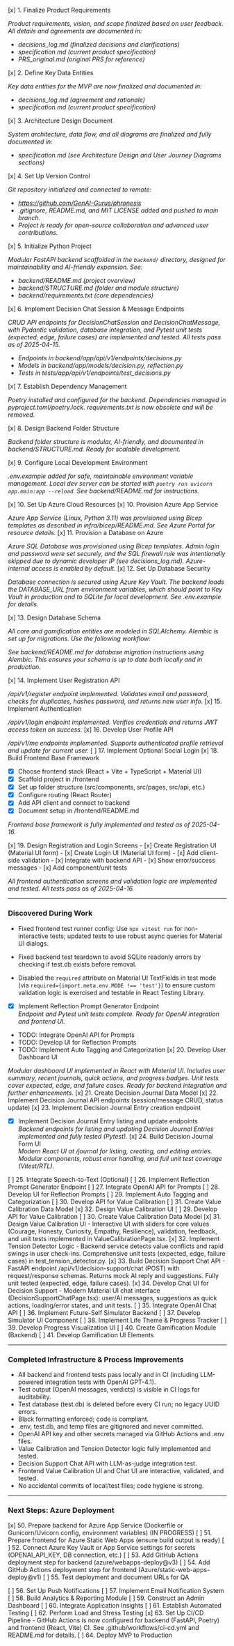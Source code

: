 [x] 1. Finalize Product Requirements

*Product requirements, vision, and scope finalized based on user feedback. All details and agreements are documented in:*
- *decisions_log.md (finalized decisions and clarifications)*
- *specification.md (current product specification)*
- *PRS_original.md (original PRS for reference)*

[x] 2. Define Key Data Entities

*Key data entities for the MVP are now finalized and documented in:*
- *decisions_log.md (agreement and rationale)*
- *specification.md (current product specification)*

[x] 3. Architecture Design Document

*System architecture, data flow, and all diagrams are finalized and fully documented in:*
- *specification.md (see Architecture Design and User Journey Diagrams sections)*

[x] 4. Set Up Version Control

*Git repository initialized and connected to remote:*
- *https://github.com/GenAI-Gurus/phronesis*
- *.gitignore, README.md, and MIT LICENSE added and pushed to main branch.*
- *Project is ready for open-source collaboration and advanced user contributions.*

[x] 5. Initialize Python Project

*Modular FastAPI backend scaffolded in the `backend/` directory, designed for maintainability and AI-friendly expansion. See:*
- *backend/README.md (project overview)*
- *backend/STRUCTURE.md (folder and module structure)*
- *backend/requirements.txt (core dependencies)*

[x] 6. Implement Decision Chat Session & Message Endpoints

*CRUD API endpoints for DecisionChatSession and DecisionChatMessage, with Pydantic validation, database integration, and Pytest unit tests (expected, edge, failure cases) are implemented and tested. All tests pass as of 2025-04-15.*
- *Endpoints in backend/app/api/v1/endpoints/decisions.py*
- *Models in backend/app/models/decision.py, reflection.py*
- *Tests in tests/app/api/v1/endpoints/test_decisions.py*

[x] 7. Establish Dependency Management

*Poetry installed and configured for the backend. Dependencies managed in pyproject.toml/poetry.lock. requirements.txt is now obsolete and will be removed.*

[x] 8. Design Backend Folder Structure

*Backend folder structure is modular, AI-friendly, and documented in backend/STRUCTURE.md. Ready for scalable development.*

[x] 9. Configure Local Development Environment

*.env.example added for safe, maintainable environment variable management. Local dev server can be started with `poetry run uvicorn app.main:app --reload`. See backend/README.md for instructions.*

[x] 10. Set Up Azure Cloud Resources
[x] 10. Provision Azure App Service

*Azure App Service (Linux, Python 3.11) was provisioned using Bicep templates as described in infra/bicep/README.md. See Azure Portal for resource details.*
[x] 11. Provision a Database on Azure

*Azure SQL Database was provisioned using Bicep templates. Admin login and password were set securely, and the SQL firewall rule was intentionally skipped due to dynamic developer IP (see decisions_log.md). Azure-internal access is enabled by default.*
[x] 12. Set Up Database Security

*Database connection is secured using Azure Key Vault. The backend loads the DATABASE_URL from environment variables, which should point to Key Vault in production and to SQLite for local development. See .env.example for details.*

[x] 13. Design Database Schema

*All core and gamification entities are modeled in SQLAlchemy. Alembic is set up for migrations. Use the following workflow:*

*See backend/README.md for database migration instructions using Alembic. This ensures your schema is up to date both locally and in production.*

[x] 14. Implement User Registration API

*/api/v1/register endpoint implemented. Validates email and password, checks for duplicates, hashes password, and returns new user info.*
[x] 15. Implement Authentication

*/api/v1/login endpoint implemented. Verifies credentials and returns JWT access token on success.*
[x] 16. Develop User Profile API

*/api/v1/me endpoints implemented. Supports authenticated profile retrieval and update for current user.*
[ ] 17. Implement Optional Social Login
[x] 18. Build Frontend Base Framework

- [x] Choose frontend stack (React + Vite + TypeScript + Material UI)
- [x] Scaffold project in /frontend
- [x] Set up folder structure (src/components, src/pages, src/api, etc.)
- [x] Configure routing (React Router)
- [x] Add API client and connect to backend
- [x] Document setup in /frontend/README.md

*Frontend base framework is fully implemented and tested as of 2025-04-16.*

[x] 19. Design Registration and Login Screens
    - [x] Create Registration UI (Material UI form)
    - [x] Create Login UI (Material UI form)
    - [x] Add client-side validation
    - [x] Integrate with backend API
    - [x] Show error/success messages
    - [x] Add component/unit tests

*All frontend authentication screens and validation logic are implemented and tested. All tests pass as of 2025-04-16.*

---

### Discovered During Work
- Fixed frontend test runner config: Use `npx vitest run` for non-interactive tests; updated tests to use robust async queries for Material UI dialogs.
- Fixed backend test teardown to avoid SQLite readonly errors by checking if test.db exists before removal.

- Disabled the `required` attribute on Material UI TextFields in test mode (via `required={import.meta.env.MODE !== 'test'}`) to ensure custom validation logic is exercised and testable in React Testing Library.
- [x] Implement Reflection Prompt Generator Endpoint  
    *Endpoint and Pytest unit tests complete. Ready for OpenAI integration and frontend UI.*
- TODO: Integrate OpenAI API for Prompts
- TODO: Develop UI for Reflection Prompts
- TODO: Implement Auto Tagging and Categorization
[x] 20. Develop User Dashboard UI

*Modular dashboard UI implemented in React with Material UI. Includes user summary, recent journals, quick actions, and progress badges. Unit tests cover expected, edge, and failure cases. Ready for backend integration and further enhancements.*
[x] 21. Create Decision Journal Data Model
[x] 22. Implement Decision Journal API endpoints (session/message CRUD, status update)
[x] 23. Implement Decision Journal Entry creation endpoint
- [x] Implement Decision Journal Entry listing and update endpoints  
    *Backend endpoints for listing and updating Decision Journal Entries implemented and fully tested (Pytest).*
[x] 24. Build Decision Journal Form UI  
    *Modern React UI at /journal for listing, creating, and editing entries. Modular components, robust error handling, and full unit test coverage (Vitest/RTL).*

[ ] 25. Integrate Speech-to-Text (Optional)
[ ] 26. Implement Reflection Prompt Generator Endpoint
[ ] 27. Integrate OpenAI API for Prompts
[ ] 28. Develop UI for Reflection Prompts
[ ] 29. Implement Auto Tagging and Categorization
[ ] 30. Develop API for Value Calibration
[ ] 31. Create Value Calibration Data Model
[x] 32. Design Value Calibration UI
[ ] 29. Develop API for Value Calibration
[ ] 30. Create Value Calibration Data Model
[x] 31. Design Value Calibration UI
    - Interactive UI with sliders for core values (Courage, Honesty, Curiosity, Empathy, Resilience), validation, feedback, and unit tests implemented in ValueCalibrationPage.tsx.
[x] 32. Implement Tension Detector Logic
    - Backend service detects value conflicts and rapid swings in user check-ins. Comprehensive unit tests (expected, edge, failure cases) in test_tension_detector.py.
[x] 33. Build Decision Support Chat API
    - FastAPI endpoint /api/v1/decision-support/chat (POST) with request/response schemas. Returns mock AI reply and suggestions. Fully unit tested (expected, edge, failure cases).
[x] 34. Develop Chat UI for Decision Support
    - Modern Material UI chat interface (DecisionSupportChatPage.tsx): user/AI messages, suggestions as quick actions, loading/error states, and unit tests.
[ ] 35. Integrate OpenAI Chat API
[ ] 36. Implement Future-Self Simulator Backend
[ ] 37. Develop Simulator UI Component
[ ] 38. Implement Life Theme & Progress Tracker
[ ] 39. Develop Progress Visualization UI
[ ] 40. Create Gamification Module (Backend)
[ ] 41. Develop Gamification UI Elements

---

### Completed Infrastructure & Process Improvements
- All backend and frontend tests pass locally and in CI (including LLM-powered integration tests with OpenAI GPT-4.1).
- Test output (OpenAI messages, verdicts) is visible in CI logs for auditability.
- Test database (test.db) is deleted before every CI run; no legacy UUID errors.
- Black formatting enforced; code is compliant.
- .env, test.db, and temp files are gitignored and never committed.
- OpenAI API key and other secrets managed via GitHub Actions and .env files.
- Value Calibration and Tension Detector logic fully implemented and tested.
- Decision Support Chat API with LLM-as-judge integration test.
- Frontend Value Calibration UI and Chat UI are interactive, validated, and tested.
- No accidental commits of local/test files; code hygiene is strong.

---

### Next Steps: Azure Deployment
[x] 50. Prepare backend for Azure App Service (Dockerfile or Gunicorn/Uvicorn config, environment variables) (IN PROGRESS)
[ ] 51. Prepare frontend for Azure Static Web Apps (ensure build output is ready)
[ ] 52. Connect Azure Key Vault or App Service settings for secrets (OPENAI_API_KEY, DB connection, etc.)
[ ] 53. Add GitHub Actions deployment step for backend (azure/webapps-deploy@v3)
[ ] 54. Add GitHub Actions deployment step for frontend (Azure/static-web-apps-deploy@v1)
[ ] 55. Test deployment and document URLs for QA

[ ] 56. Set Up Push Notifications
[ ] 57. Implement Email Notification System
[ ] 58. Build Analytics & Reporting Module
[ ] 59. Construct an Admin Dashboard
[ ] 60. Integrate Application Insights
[ ] 61. Establish Automated Testing
[ ] 62. Perform Load and Stress Testing
[x] 63. Set Up CI/CD Pipeline
    - GitHub Actions is now configured for backend (FastAPI, Poetry) and frontend (React, Vite) CI. See .github/workflows/ci-cd.yml and README.md for details.
[ ] 64. Deploy MVP to Production